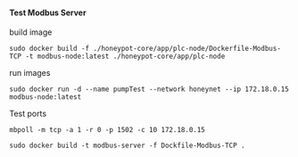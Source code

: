 #### Test Modbus Server

build image 

`sudo docker build -f ./honeypot-core/app/plc-node/Dockerfile-Modbus-TCP -t modbus-node:latest ./honeypot-core/app/plc-node`

run images 

`sudo docker run -d --name pumpTest --network honeynet --ip 172.18.0.15 modbus-node:latest`

Test ports

`mbpoll -m tcp -a 1 -r 0 -p 1502 -c 10 172.18.0.15`

`sudo docker build -t modbus-server -f Dockfile-Modbus-TCP .`